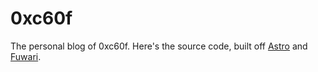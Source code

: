 # 0xc60f

The personal blog of 0xc60f. Here's the source code, built off [Astro](https://astro.build) and [Fuwari](https://github.com/saicaca/fuwari).